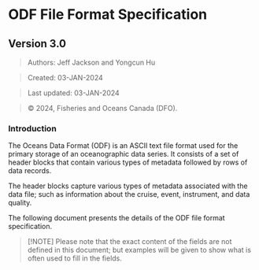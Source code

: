 # ODF File Format Specification

## Version 3.0

> Authors: Jeff Jackson and Yongcun Hu

> Created: 03-JAN-2024 

> Last updated: 03-JAN-2024

> &copy; 2024, Fisheries and Oceans Canada (DFO).

### Introduction

The Oceans Data Format (ODF) is an ASCII text file format used for the primary storage of an oceanographic data series. 
It consists of a set of header blocks that contain various types of metadata followed by rows of data records.

The header blocks capture various types of metadata associated with the data file; 
such as information about the cruise, event, instrument, and data quality. 

The following document presents the details of the ODF file format specification. 

> [!NOTE] Please note that the exact content of the fields are not defined in this document; but examples will be 
> given to show what is often used to fill in the fields.


